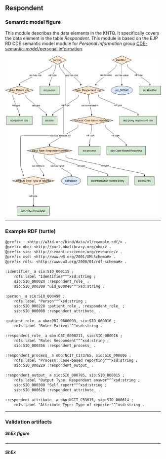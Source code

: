 ## Respondent

### Semantic model figure
This module describes the data elements in the KHTQ. It specifically covers the data element in the table _Respondent_. This module is based on the EJP RD CDE semantic model module for _Personal Information_ group [CDE-semantic-model/personal information](https://github.com/ejp-rd-vp/CDE-semantic-model/blob/980b1125222f1654c03da605835cbfd987d7970e/docs/personal_information.md).
<p align="center">
    <a href="../images/rdf/respondent.png" target="_blank">
        <img src="../images/rdf/respondent.png">
    </a>
</p>

***

### Example RDF (turtle)
```ttl
@prefix : <http://w3id.org/bind/data/v1/example-rdf/> .
@prefix obo: <http://purl.obolibrary.org/obo/> .
@prefix sio: <http://semanticscience.org/resource/> .
@prefix xsd: <http://www.w3.org/2001/XMLSchema#> .
@prefix rdfs: <http://www.w3.org/2000/01/rdf-schema#> .

:identifier_ a sio:SIO_000115 ;
    rdfs:label "Identifier"^^xsd:string ;
    sio:SIO_000020 :respondent_role_ ;
    sio:SIO_000300 "uid_000040"^^xsd:string .

:person_ a sio:SIO_000498 ;
    rdfs:label "Person"^^xsd:string ;
    sio:SIO_000228 :patient_role_, :respondent_role_ ;
    sio:SIO_000008 :respondent_attribute_ .

:patient_role_ a obo:OBI_0000093, sio:SIO_000016 ;
    rdfs:label "Role: Patient"^^xsd:string .

:respondent_role_ a obo:OBI_0000211, sio:SIO_000016 ;
    rdfs:label "Role: Respondent"^^xsd:string ;
    sio:SIO_000356 :respondent_process_ .

:respondent_process_ a obo:NCIT_C173765, sio:SIO_000006 ;
    rdfs:label "Process: Case-based reporting"^^xsd:string ;
    sio:SIO_000229 :respondent_output_ .

:respondent_output_ a sio:SIO_000785, sio:SIO_000015 ;
    rdfs:label "Output Type: Respondent answer"^^xsd:string ;
    sio:SIO_000300 "Self report"^^xsd:string ;
    sio:SIO_000628 :respondent_attribute_ .

:respondent_attribute_ a obo:NCIT_C53615, sio:SIO_000614 ;
    rdfs:label "Attribute Type: Type of reporter"^^xsd:string .
```

***
### Validation artifacts
##### ShEx figure


***
##### ShEx
``` ShEx

```
